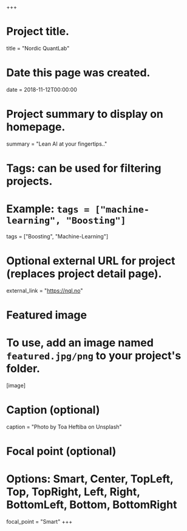 +++
# Project title.
title = "Nordic QuantLab"

# Date this page was created.
date = 2018-11-12T00:00:00

# Project summary to display on homepage.
summary = "Lean AI at your fingertips.."

# Tags: can be used for filtering projects.
# Example: `tags = ["machine-learning", "Boosting"]`
tags = ["Boosting", "Machine-Learning"]

# Optional external URL for project (replaces project detail page).
external_link = "https://nql.no"

# Featured image
# To use, add an image named `featured.jpg/png` to your project's folder. 
[image]
  # Caption (optional)
  caption = "Photo by Toa Heftiba on Unsplash"

  # Focal point (optional)
  # Options: Smart, Center, TopLeft, Top, TopRight, Left, Right, BottomLeft, Bottom, BottomRight
  focal_point = "Smart"
+++
